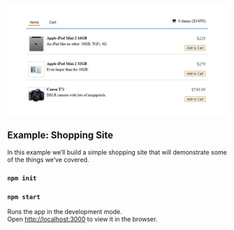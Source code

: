 ![GitHub Logo](/repository-img.jpg)

## Example: Shopping Site

In this example we’ll build a simple shopping site that will demonstrate some of the things we’ve
covered.

### `npm init`

### `npm start`

Runs the app in the development mode.<br>
Open [http://localhost:3000](http://localhost:3000) to view it in the browser.
